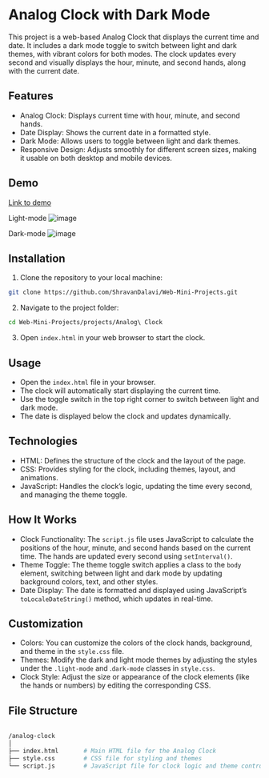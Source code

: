 
# Analog Clock with Dark Mode
This project is a web-based Analog Clock that displays the current time and date. It includes a dark mode toggle to switch between light and dark themes, with vibrant colors for both modes. The clock updates every second and visually displays the hour, minute, and second hands, along with the current date.

## Features
- Analog Clock: Displays current time with hour, minute, and second hands.
- Date Display: Shows the current date in a formatted style.
- Dark Mode: Allows users to toggle between light and dark themes.
- Responsive Design: Adjusts smoothly for different screen sizes, making it usable on both desktop and mobile devices.

## Demo
[Link to demo](https://4nz2kd.csb.app/)

Light-mode
![image](https://github.com/user-attachments/assets/cbbbcb4d-3047-46ba-9a15-c4dac88a6c12)

Dark-mode
![image](https://github.com/user-attachments/assets/32ddbbb7-dbb7-4323-93d1-bafc290de02b)


## Installation

1. Clone the repository to your local machine:
```bash
git clone https://github.com/ShravanDalavi/Web-Mini-Projects.git
```
2. Navigate to the project folder:
```bash
cd Web-Mini-Projects/projects/Analog\ Clock
```
3. Open `index.html` in your web browser to start the clock.

## Usage

- Open the `index.html` file in your browser.
- The clock will automatically start displaying the current time.
- Use the toggle switch in the top right corner to switch between light and dark mode.
- The date is displayed below the clock and updates dynamically.

## Technologies

- HTML: Defines the structure of the clock and the layout of the page.
- CSS: Provides styling for the clock, including themes, layout, and animations.
- JavaScript: Handles the clock’s logic, updating the time every second, and managing the theme toggle.

## How It Works

- Clock Functionality: The `script.js` file uses JavaScript to calculate the positions of the hour, minute, and second hands based on the current time. The hands are updated every second using `setInterval()`.
- Theme Toggle: The theme toggle switch applies a class to the `body `element, switching between light and dark mode by updating background colors, text, and other styles.
- Date Display: The date is formatted and displayed using JavaScript’s `toLocaleDateString()` method, which updates in real-time.

## Customization

- Colors: You can customize the colors of the clock hands, background, and theme in the `style.css` file.
- Themes: Modify the dark and light mode themes by adjusting the styles under the `.light-mode` and .`dark-mode` classes in `style.css`.
- Clock Style: Adjust the size or appearance of the clock elements (like the hands or numbers) by editing the corresponding CSS.

## File Structure

```bash

/analog-clock
│
├── index.html       # Main HTML file for the Analog Clock
├── style.css        # CSS file for styling and themes
└── script.js        # JavaScript file for clock logic and theme control

```
